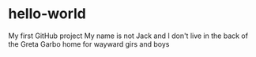 # hello-world
My first GitHub project
My name is not Jack and I don't live in the back of the Greta Garbo home for wayward girs and boys
